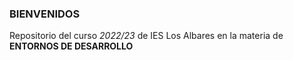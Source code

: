 ### BIENVENIDOS
Repositorio del curso _*2022/23*_ de IES Los Albares en la materia de **ENTORNOS DE DESARROLLO**
